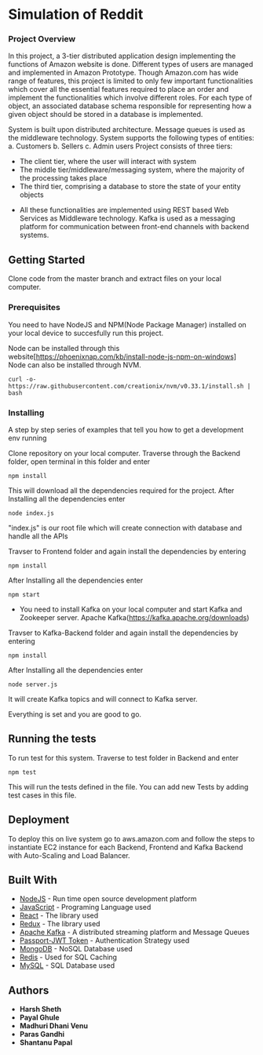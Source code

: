 # Simulation of Reddit

### Project Overview
In this project, a 3-tier distributed application design implementing the functions of Amazon website is done. Different types of users are managed and implemented in Amazon Prototype.
Though Amazon.com has wide range of features, this project is limited to only few important functionalities which cover all the essential features required to place an order and implement the functionalities which involve different roles.
For each type of object, an associated database schema responsible for representing how a given object should be stored in a database is implemented.

System is built upon distributed architecture. Message queues is used as the middleware technology.
System supports the following types of entities:
a. Customers
b. Sellers
c. Admin users
Project consists of three tiers:
- The client tier, where the user will interact with system
- The middle tier/middleware/messaging system, where the majority of the processing takes place
- The third tier, comprising a database to store the state of your entity objects

<!-- Functionalities like, 
- Customers can Log/Sign In to the system 

![image](https://user-images.githubusercontent.com/46435796/83479935-d23f7580-a44e-11ea-8b3e-76019cd2f2f4.png)

![image](https://user-images.githubusercontent.com/46435796/83479987-f8fdac00-a44e-11ea-9824-607c290bd2d7.png)

- Customer can also Search/Filter/Sort through 10000 available products via different criteria like Rating, Seller Name, Product Name, Price, etc.

![image](https://user-images.githubusercontent.com/46435796/83480023-192d6b00-a44f-11ea-9d26-78747552c64d.png)

![image](https://user-images.githubusercontent.com/46435796/83480697-e7b59f00-a450-11ea-960b-294c03521f58.png)

- Customer can Add product to Cart/Wishlist and swap products between them, can Checkout and Place an order and can also track orders which are placed.

![image](https://user-images.githubusercontent.com/46435796/83480103-598ce900-a44f-11ea-9ede-ded3efc580dc.png)

![image](https://user-images.githubusercontent.com/46435796/83480135-690c3200-a44f-11ea-9ea2-75b126a35597.png)

![image](https://user-images.githubusercontent.com/46435796/83480161-79bca800-a44f-11ea-8d8a-c33b05742a6c.png)

- Apart from these customer can update his/her profile by adding Profile Picture which is stored in AWS S3 and Add/Update multiple address and payment methods.

![image](https://user-images.githubusercontent.com/46435796/83480323-d61fc780-a44f-11ea-92b2-921817370adf.png)

![image](https://user-images.githubusercontent.com/46435796/83480339-e3d54d00-a44f-11ea-97c4-a8704c470999.png)

- On the other hand Admin and Seller can add product

![image](https://user-images.githubusercontent.com/46435796/83480422-2bf46f80-a450-11ea-9eb6-19fec66f75c1.png)

- Admin and Seller can view analytics and change the order status.

![image](https://user-images.githubusercontent.com/46435796/83480852-38c59300-a451-11ea-86ac-7d3ecd56e9a6.png)

![image](https://user-images.githubusercontent.com/46435796/83480893-5561cb00-a451-11ea-9606-c702a2fb2768.png) -->

- All these functionalities are implemented using REST based Web Services as Middleware technology. Kafka is used as a messaging platform for communication between front-end channels with backend systems.

## Getting Started

Clone code from the master branch and extract files on your local computer.

### Prerequisites

You need to have NodeJS and NPM(Node Package Manager) installed on your local device to succesfully run this project.

Node can be installed through this website[https://phoenixnap.com/kb/install-node-js-npm-on-windows]
Node can also be installed through NVM.
```
curl -o- https://raw.githubusercontent.com/creationix/nvm/v0.33.1/install.sh | bash
```

### Installing

A step by step series of examples that tell you how to get a development env running

Clone repository on your local computer.
Traverse through the Backend folder, open terminal in this folder and enter
```
npm install
```
This will download all the dependencies required for the project.
After Installing all the dependencies enter
```
node index.js
```
"index.js" is our root file which will create connection with database and handle all the APIs

Travser to Frontend folder and again install the dependencies by entering
```
npm install
```
After Installing all the dependencies enter
```
npm start
```
* You need to install Kafka on your local computer and start Kafka and Zookeeper server.
Apache Kafka(https://kafka.apache.org/downloads)

Travser to Kafka-Backend folder and again install the dependencies by entering
```
npm install
```
After Installing all the dependencies enter
```
node server.js
```
It will create Kafka topics and will connect to Kafka server.

Everything is set and you are good to go.

## Running the tests

To run test for this system.
Traverse to test folder in Backend and enter
```
npm test
```
This will run the tests defined in the file.
You can add new Tests by adding test cases in this file.

## Deployment

To deploy this on live system go to aws.amazon.com and follow the steps to instantiate EC2 instance for each Backend, Frontend and Kafka Backend with Auto-Scaling and Load Balancer.

## Built With

* [NodeJS](https://nodejs.org/en/docs/) - Run time open source development platform
* [JavaScript](https://developer.mozilla.org/en-US/docs/Web/JavaScript) - Programing Language used
* [React](https://reactjs.org/docs/getting-started.html) - The library used
* [Redux](https://redux.js.org/introduction/getting-started) - The library used
* [Apache Kafka](https://kafka.apache.org/documentation/) - A distributed streaming platform and Message Queues 
* [Passport-JWT Token](http://www.passportjs.org/docs/) - Authentication Strategy used
* [MongoDB](https://docs.mongodb.com/) - NoSQL Database used
* [Redis](https://redis.io/documentation) - Used for SQL Caching
* [MySQL](https://dev.mysql.com/doc/) - SQL Database used

## Authors

* **Harsh Sheth**
* **Payal Ghule**
* **Madhuri Dhani Venu**
* **Paras Gandhi**
* **Shantanu Papal**
